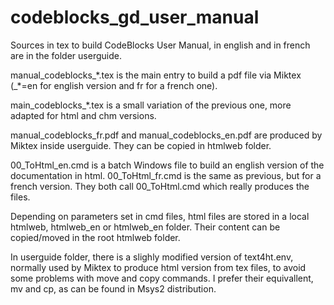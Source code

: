 # codeblocks_gd_user_manual

Sources in tex to build CodeBlocks User Manual, in english and in french are in the folder userguide.

manual_codeblocks_\*.tex is the main entry to build a pdf file via Miktex (_\*=en for english version and fr for a french one).

main_codeblocks_\*.tex is a small variation of the previous one, more adapted for html and chm versions.

manual_codeblocks_fr.pdf and manual_codeblocks_en.pdf are produced by Miktex inside userguide. They can be copied in htmlweb folder.

00_ToHtml_en.cmd is a batch Windows file to build an english version of the documentation in html.
00_ToHtml_fr.cmd is the same as previous, but for a french version.
They both call 00_ToHtml.cmd which really produces the files.

Depending on parameters set in cmd files, html files are stored in a local htmlweb, htmlweb_en or htmlweb_en folder.
Their content can be copied/moved in the root htmlweb folder.

In userguide folder, there is a slighly modified version of text4ht.env, normally used by Miktex to produce html version from tex files, to avoid 
some problems with move and copy commands. I prefer their equivallent, mv and cp, as can be found in Msys2 distribution.
